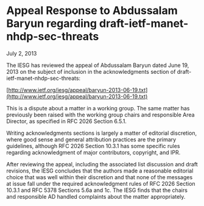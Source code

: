 # Appeal Response to Abdussalam Baryun regarding draft-ietf-manet-nhdp-sec-threats

July 2, 2013

The IESG has reviewed the appeal of Abdussalam Baryun dated June 19, 2013 on the subject of inclusion in the acknowledgments section of draft-ietf-manet-nhdp-sec-threats:

[http://www.ietf.org/iesg/appeal/baryun-2013-06-19.txt](http://www.ietf.org/iesg/appeal/baryun-2013-06-19.txt)

This is a dispute about a matter in a working group. The same matter has previously been raised with the working group chairs and responsible Area Director, as specified in RFC 2026 Section 6.5.1.

Writing acknowledgments sections is largely a matter of editorial discretion, where good sense and general attribution practices are the primary guidelines, although RFC 2026 Section 10.3.1 has some specific rules regarding acknowledgment of major contributors, copyright, and IPR.

After reviewing the appeal, including the associated list discussion and draft revisions, the IESG concludes that the authors made a reasonable editorial choice that was well within their discretion and that none of the messages at issue fall under the required acknowledgment rules of RFC 2026 Section 10.3.1 and RFC 5378 Sections 5.6a and 1c. The IESG finds that the chairs and responsible AD handled complaints about the matter appropriately.
